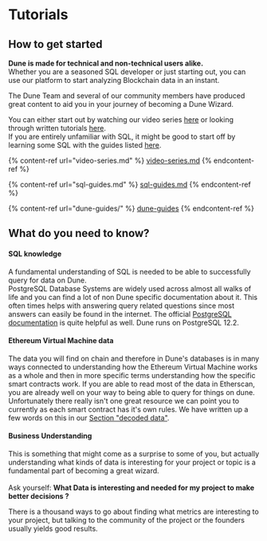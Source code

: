 # Tutorials

## How to get started

**Dune is made for technical and non-technical users alike.**\
Whether you are a seasoned SQL developer or just starting out, you can use our platform to start analyzing Blockchain data in an instant.

The Dune Team and several of our community members have produced great content to aid you in your journey of becoming a Dune Wizard.

You can either start out by watching our video series [here](video-series.md) or looking through written tutorials [here](dune-guides/).\
If you are entirely unfamiliar with SQL, it might be good to start off by learning some SQL with the guides listed [here](sql-guides.md).

{% content-ref url="video-series.md" %}
[video-series.md](video-series.md)
{% endcontent-ref %}

{% content-ref url="sql-guides.md" %}
[sql-guides.md](sql-guides.md)
{% endcontent-ref %}

{% content-ref url="dune-guides/" %}
[dune-guides](dune-guides/)
{% endcontent-ref %}

## What do you need to know?

#### SQL knowledge

A fundamental understanding of SQL is needed to be able to successfully query for data on Dune.\
PostgreSQL Database Systems are widely used across almost all walks of life and you can find a lot of non Dune specific documentation about it. This often times helps with answering query related questions since most answers can easily be found in the internet. The official [PostgreSQL documentation](https://www.postgresql.org/docs/12/index.html) is quite helpful as well. Dune runs on PostgreSQL 12.2.

#### Ethereum Virtual Machine data

The data you will find on chain and therefore in Dune's databases is in many ways connected to understanding how the Ethereum Virtual Machine works as a whole and then in more specific terms understanding how the specific smart contracts work. If you are able to read most of the data in Etherscan, you are already well on your way to being able to query for things on dune.\
Unfortunately there really isn't one great resource we can point you to currently as each smart contract has it's own rules. We have written up a few words on this in our [Section "decoded data"](../../data-tables/evm-blockchains/decoded-data/).

#### Business Understanding

This is something that might come as a surprise to some of you, but actually understanding what kinds of data is interesting for your project or topic is a fundamental part of becoming a great wizard.\
\
Ask yourself: **What Data is interesting and needed for my project to make better decisions ?**

There is a thousand ways to go about finding what metrics are interesting to your project, but talking to the community of the project or the founders usually yields good results.
